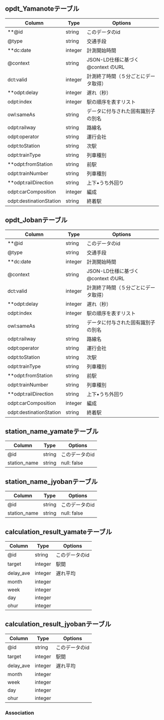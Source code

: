 ## opdt_Yamanoteテーブル

|Column|Type|Options|
|------|----|-------|
|**@id|string|このデータのid|
|@type|string|交通手段|
|**dc:date|integer|計測開始時間|
|@context|string|JSON-LD仕様に基づく @context のURL|
|dct:valid|integer|計測終了時間（５分ごとにデータ取得）|
|**odpt:delay|integer|遅れ（秒）|
|odpt:index|integer| 駅の順序を表すリスト|
|owl:sameAs|string|データに付与された固有識別子の別名|
|odpt:railway|string|路線名|
|odpt:operator|string|運行会社|
|odpt:toStation|string|次駅|
|odpt:trainType|string|列車種別|
|**odpt:fromStation|string| 前駅|
|odpt:trainNumber|string|列車種別|
|**odpt:railDirection|string|上下•うち外回り|
|odpt:carComposition|integer| 編成|
|odpt:destinationStation|string|終着駅|


## opdt_Jobanテーブル

|Column|Type|Options|
|------|----|-------|
|**@id|string|このデータのid|
|@type|string|交通手段|
|**dc:date|integer|計測開始時間|
|@context|string|JSON-LD仕様に基づく @context のURL|
|dct:valid|integer|計測終了時間（５分ごとにデータ取得）|
|**odpt:delay|integer|遅れ（秒）|
|odpt:index|integer| 駅の順序を表すリスト|
|owl:sameAs|string|データに付与された固有識別子の別名|
|odpt:railway|string|路線名|
|odpt:operator|string|運行会社|
|odpt:toStation|string|次駅|
|odpt:trainType|string|列車種別|
|**odpt:fromStation|string| 前駅|
|odpt:trainNumber|string|列車種別|
|**odpt:railDirection|string|上下•うち外回り|
|odpt:carComposition|integer| 編成|
|odpt:destinationStation|string|終着駅|

## station_name_yamateテーブル

|Column|Type|Options|
|------|----|-------|
|@id|string|このデータのid|
|station_name|string|null: false|

## station_name_jyobanテーブル

|Column|Type|Options|
|------|----|-------|
|@id|string|このデータのid|
|station_name|string|null: false|

## calculation_result_yamateテーブル

|Column|Type|Options|
|------|----|-------|
|@id|string|このデータのid|
|target|integer|駅間|
|delay_ave|integer|遅れ平均|
|month|integer||
|week|integer|
|day|integer|
|ohur|integer|

## calculation_result_jyobanテーブル

|Column|Type|Options|
|------|----|-------|
|@id|string|このデータのid|
|target|integer|駅間|
|delay_ave|integer|遅れ平均|
|month|integer||
|week|integer|
|day|integer|
|ohur|integer|

### Association

